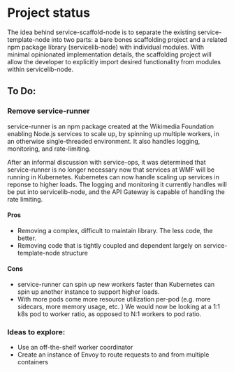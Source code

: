 # Project status

The idea behind service-scaffold-node is to separate the existing service-template-node into two parts: a bare bones scaffolding project and a related npm package library (servicelib-node) with individual modules. With minimal opinionated implementation details, the scaffolding project will allow the developer to explicitly import desired functionality from modules within servicelib-node.


## To Do:
### Remove service-runner
service-runner is an npm package created at the Wikimedia Foundation enabling Node.js services to scale up, by spinning up multiple workers, in an otherwise single-threaded environment. It also handles logging, monitoring, and rate-limiting. 

After an informal discussion with service-ops, it was determined that service-runner is no longer necessary now that services at WMF will be running in Kubernetes. Kubernetes can now handle scaling up services in reponse to higher loads. The logging and monitoring it currently handles will be put into servicelib-node, and the API Gateway is capable of handling the rate limiting.

#### Pros
- Removing a complex, difficult to maintain library. The less code, the better. 
- Removing code that is tightly coupled and dependent largely on service-template-node structure

#### Cons
- service-runner can spin up new workers faster than Kubernetes can spin up another instance to support higher loads. 
- With more pods come more resource utilization per-pod (e.g. more sidecars, more memory usage, etc. ) We would now be looking at a 1:1 k8s pod to worker ratio, as opposed to N:1 workers to pod ratio.

### Ideas to explore:
- Use an off-the-shelf worker coordinator
- Create an instance of Envoy to route requests to and from multiple containers

